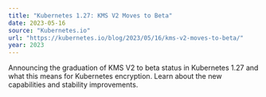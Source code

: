 ```yaml
---
title: "Kubernetes 1.27: KMS V2 Moves to Beta"
date: 2023-05-16
source: "Kubernetes.io"
url: "https://kubernetes.io/blog/2023/05/16/kms-v2-moves-to-beta/"
year: 2023
---
```


Announcing the graduation of KMS V2 to beta status in Kubernetes 1.27 and what this means for Kubernetes encryption. Learn about the new capabilities and stability improvements.
